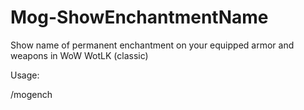 # Mog-ShowEnchantmentName
Show name of permanent enchantment on your equipped armor and weapons in WoW WotLK (classic)


Usage:

/mogench
